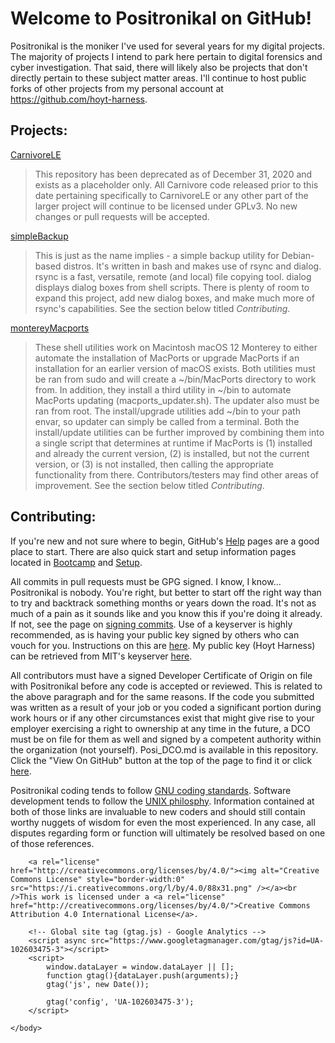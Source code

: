 <html>
    <head>
    </head>
    <body>
        <h1>Welcome to Positronikal on GitHub!</h1>
            <p>
                Positronikal is the moniker I've used for several years for my digital projects. The majority of projects I intend to park here pertain to digital forensics and cyber investigation. That said, there will likely also be projects that don't directly pertain to these subject matter areas. I'll continue to host public forks of other projects from my personal account at <a href="https://github.com/hoyt-harness">https://github.com/hoyt-harness</a>.
            </p>
        <h2>Projects:</h2>
            <p>
                <a href="https://github.com/Positronikal/CarnivoreLE">CarnivoreLE</a>
                <blockquote>
                    This repository has been deprecated as of December 31, 2020 and exists as a placeholder only. All Carnivore code released prior to this date pertaining specifically to CarnivoreLE or any other part of the larger project will continue to be licensed under GPLv3. No new changes or pull requests will be accepted.
                </blockquote>
            </p>
            <p>
                <a href="https://github.com/Positronikal/simpleBackup">simpleBackup</a>
                <blockquote>
                    This is just as the name implies - a simple backup utility for Debian-based distros. It's written in bash and makes use of rsync and dialog. rsync is a fast, versatile, remote (and local) file copying tool. dialog displays dialog boxes from shell scripts. There is plenty of room to expand this project, add new dialog boxes, and make much more of rsync's capabilities. See the section below titled <cite>Contributing</cite>.
                </blockquote>
            </p>
             <p>
                <a href="https://github.com/Positronikal/montereyMacports">montereyMacports</a>
                <blockquote>
                    These shell utilities work on Macintosh macOS 12 Monterey to either automate the installation of MacPorts or upgrade MacPorts if an installation for an earlier version of macOS exists. Both utilities must be ran from sudo and will create a ~/bin/MacPorts directory to work from. In addition, they install a third utility in ~/bin to automate MacPorts updating (macports_updater.sh). The updater also must be ran from root. The install/upgrade utilities add ~/bin to your path envar, so updater can simply be called from a terminal. Both the install/update utilities can be further improved by combining them into a single script that determines at runtime if MacPorts is (1)
installed and already the current version, (2) is installed, but not the current version, or (3) is not installed, then calling the appropriate functionality from there. Contributors/testers may find other areas of improvement. See the section below titled <cite>Contributing</cite>.
                </blockquote>
            </p>
        <h2>Contributing:</h2>
            <p>
                If you're new and not sure where to begin, GitHub's <a href="https://help.github.com/">Help</a> pages are a good place to start. There are also quick start and setup information pages located in <a href="https://help.github.com/categories/bootcamp/">Bootcamp</a> and <a href="https://help.github.com/categories/setup">Setup</a>.
            </p>
            <p>
                All commits in pull requests must be GPG signed. I know, I know... Positronikal is nobody. You're right, but better to start off the right way than to try and backtrack something months or years down the road. It's not as much of a pain as it sounds like and you know this if you're doing it already. If not, see the page on <a href="https://help.github.com/articles/signing-commits-with-gpg">signing commits</a>. Use of a keyserver is highly recommended, as is having your public key signed by others who can vouch for you. Instructions on this are <a href="https://www.gnupg.org/gph/en/manual/x457.html">here</a>. My public key (Hoyt Harness) can be retrieved from MIT's keyserver <a href="https://pgp.mit.edu/">here</a>.
            </p>
            <p>
                All contributors must have a signed Developer Certificate of Origin on file with Positronikal before any code is accepted or reviewed. This is related to the above paragraph and for the same reasons. If the code you submitted was written as a result of your job or you coded a significant portion during work hours or if any other circumstances exist that might give rise to your employer exercising a right to ownership at any time in the future, a DCO must be on file for them as well and signed by a competent authority within the organization (not yourself). Posi_DCO.md is available in this repository. Click the "View On GitHub" button at the top of the page to find it or click <a href="https://github.com/Positronikal/Positronikal.github.io">here</a>.
            </p>
            <p>
                Positronikal coding tends to follow <a href="https://www.gnu.org/prep/standards/">GNU coding standards</a>. Software development tends to follow the <a href="http://catb.org/esr/writings/taoup/html/">UNIX philosphy</a>. Information contained at both of those links are invaluable to new coders and should still contain worthy nuggets of wisdom for even the most experienced. In any case, all disputes regarding form or function will ultimately be resolved based on one of those references.
            </p>

        <a rel="license" href="http://creativecommons.org/licenses/by/4.0/"><img alt="Creative Commons License" style="border-width:0" src="https://i.creativecommons.org/l/by/4.0/88x31.png" /></a><br />This work is licensed under a <a rel="license" href="http://creativecommons.org/licenses/by/4.0/">Creative Commons Attribution 4.0 International License</a>.

        <!-- Global site tag (gtag.js) - Google Analytics -->
        <script async src="https://www.googletagmanager.com/gtag/js?id=UA-102603475-3"></script>
        <script>
            window.dataLayer = window.dataLayer || [];
            function gtag(){dataLayer.push(arguments);}
            gtag('js', new Date());

            gtag('config', 'UA-102603475-3');
        </script>

    </body>
</html>
